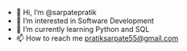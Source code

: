 - 👋 Hi, I’m @sarpatepratik
- 👀 I’m interested in Software Development
- 🌱 I’m currently learning Python and SQL
- 📫 How to reach me pratiksarpate55@gmail.com

<!---
sarpatepratik/sarpatepratik is a ✨ special ✨ repository because its `README.md` (this file) appears on your GitHub profile.
You can click the Preview link to take a look at your changes.
--->
